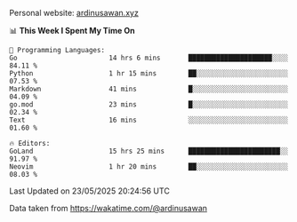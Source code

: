 Personal website: [ardinusawan.xyz](https://ardinusawan.xyz)

<!--START_SECTION:waka-->
📊 **This Week I Spent My Time On** 

```text
💬 Programming Languages: 
Go                       14 hrs 6 mins       █████████████████████░░░░   84.11 % 
Python                   1 hr 15 mins        ██░░░░░░░░░░░░░░░░░░░░░░░   07.53 % 
Markdown                 41 mins             █░░░░░░░░░░░░░░░░░░░░░░░░   04.09 % 
go.mod                   23 mins             █░░░░░░░░░░░░░░░░░░░░░░░░   02.34 % 
Text                     16 mins             ░░░░░░░░░░░░░░░░░░░░░░░░░   01.60 % 

🔥 Editors: 
GoLand                   15 hrs 25 mins      ███████████████████████░░   91.97 % 
Neovim                   1 hr 20 mins        ██░░░░░░░░░░░░░░░░░░░░░░░   08.03 % 
```


 Last Updated on 23/05/2025 20:24:56 UTC
<!--END_SECTION:waka-->
Data taken from https://wakatime.com/@ardinusawan
